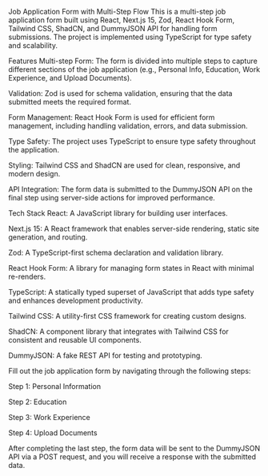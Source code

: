 Job Application Form with Multi-Step Flow
This is a multi-step job application form built using React, Next.js 15, Zod, React Hook Form, Tailwind CSS, ShadCN, and DummyJSON API for handling form submissions. The project is implemented using TypeScript for type safety and scalability.

Features
Multi-step Form: The form is divided into multiple steps to capture different sections of the job application (e.g., Personal Info, Education, Work Experience, and Upload Documents).

Validation: Zod is used for schema validation, ensuring that the data submitted meets the required format.

Form Management: React Hook Form is used for efficient form management, including handling validation, errors, and data submission.

Type Safety: The project uses TypeScript to ensure type safety throughout the application.

Styling: Tailwind CSS and ShadCN are used for clean, responsive, and modern design.

API Integration: The form data is submitted to the DummyJSON API on the final step using server-side actions for improved performance.

Tech Stack
React: A JavaScript library for building user interfaces.

Next.js 15: A React framework that enables server-side rendering, static site generation, and routing.

Zod: A TypeScript-first schema declaration and validation library.

React Hook Form: A library for managing form states in React with minimal re-renders.

TypeScript: A statically typed superset of JavaScript that adds type safety and enhances development productivity.

Tailwind CSS: A utility-first CSS framework for creating custom designs.

ShadCN: A component library that integrates with Tailwind CSS for consistent and reusable UI components.

DummyJSON: A fake REST API for testing and prototyping.

Fill out the job application form by navigating through the following steps:

Step 1: Personal Information

Step 2: Education

Step 3: Work Experience

Step 4: Upload Documents

After completing the last step, the form data will be sent to the DummyJSON API via a POST request, and you will receive a response with the submitted data.